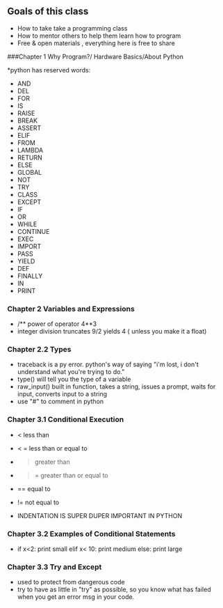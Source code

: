 ## Goals of this class

* How to take take a programming class
* How to mentor others to help them learn how to program
* Free & open materials , everything here is free to share

###Chapter 1 Why Program?/ Hardware Basics/About Python

*python has reserved words:
  + AND
  + DEL
  + FOR
  + IS
  + RAISE
  + BREAK
  + ASSERT
  + ELIF
  + FROM
  + LAMBDA
  + RETURN
  + ELSE
  + GLOBAL
  + NOT
  + TRY
  + CLASS
  + EXCEPT
  + IF
  + OR
  + WHILE
  + CONTINUE
  + EXEC
  + IMPORT
  + PASS
  + YIELD
  + DEF
  + FINALLY
  + IN
  + PRINT

### Chapter 2 Variables and Expressions
 * /** power of operator 4**3
 * integer division truncates 9/2 yields 4 ( unless you make it a float)

### Chapter 2.2 Types

* traceback  is a py error. python's way of saying "i'm lost, i don't understand what you're trying to do."
* type() will tell you the type of a variable
* raw_input()  built in function, takes a string, issues a prompt, waits for input, converts input to a string
* use "#" to comment in python

### Chapter 3.1 Conditional Execution

* < less than
* < = less than or equal to
* > greater than
* >= greater than or equal to
* == equal to
* != not equal to

* INDENTATION IS SUPER DUPER IMPORTANT IN PYTHON

### Chapter 3.2 Examples of Conditional Statements

* if x<2: 
    print small
  elif x< 10: 
    print medium
  else:
    print large

### Chapter 3.3 Try and Except
 
* used to protect from dangerous code
* try to have as little in "try" as possible, so you know what has failed when you get an error msg in your code.





